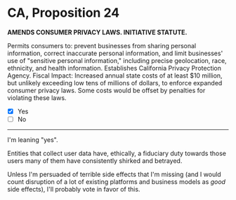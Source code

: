 # CA, Proposition 24

**AMENDS CONSUMER PRIVACY LAWS. INITIATIVE STATUTE.**

Permits consumers to: prevent businesses from sharing personal information, correct inaccurate personal information, and limit businesses' use of "sensitive personal information," including precise geolocation, race, ethnicity, and health information. Establishes California Privacy Protection Agency. Fiscal Impact: Increased annual state costs of at least $10 million, but unlikely exceeding low tens of millions of dollars, to enforce expanded consumer privacy laws. Some costs would be offset by penalties for violating these laws.

- [x] Yes
- [ ] No

---

I'm leaning "yes".

Entities that collect user data have, ethically, a fiduciary duty towards those users many of them have consistently
shirked and betrayed.

Unless I'm persuaded of terrible side effects that I'm missing (and I would count disruption of a lot of existing
platforms and business models as _good_ side effects), I'll probably vote in favor of this.




